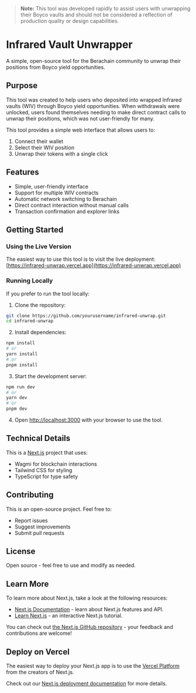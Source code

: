 > **Note:** This tool was developed rapidly to assist users with unwrapping their Boyco vaults and should not be considered a reflection of production quality or design capabilities.

# Infrared Vault Unwrapper

A simple, open-source tool for the Berachain community to unwrap their positions from Boyco yield opportunities.

## Purpose

This tool was created to help users who deposited into wrapped Infrared vaults (WIV) through Boyco yield opportunities. When withdrawals were unlocked, users found themselves needing to make direct contract calls to unwrap their positions, which was not user-friendly for many.

This tool provides a simple web interface that allows users to:
1. Connect their wallet
2. Select their WIV position
3. Unwrap their tokens with a single click

## Features

- Simple, user-friendly interface
- Support for multiple WIV contracts
- Automatic network switching to Berachain
- Direct contract interaction without manual calls
- Transaction confirmation and explorer links

## Getting Started

### Using the Live Version

The easiest way to use this tool is to visit the live deployment:
[https://infrared-unwrap.vercel.app](https://infrared-unwrap.vercel.app)

### Running Locally

If you prefer to run the tool locally:

1. Clone the repository:
```bash
git clone https://github.com/yourusername/infrared-unwrap.git
cd infrared-unwrap
```

2. Install dependencies:
```bash
npm install
# or
yarn install
# or
pnpm install
```

3. Start the development server:
```bash
npm run dev
# or
yarn dev
# or
pnpm dev
```

4. Open [http://localhost:3000](http://localhost:3000) with your browser to use the tool.

## Technical Details

This is a [Next.js](https://nextjs.org) project that uses:
- Wagmi for blockchain interactions
- Tailwind CSS for styling
- TypeScript for type safety

## Contributing

This is an open-source project. Feel free to:
- Report issues
- Suggest improvements
- Submit pull requests

## License

Open source - feel free to use and modify as needed.

## Learn More

To learn more about Next.js, take a look at the following resources:

- [Next.js Documentation](https://nextjs.org/docs) - learn about Next.js features and API.
- [Learn Next.js](https://nextjs.org/learn) - an interactive Next.js tutorial.

You can check out [the Next.js GitHub repository](https://github.com/vercel/next.js) - your feedback and contributions are welcome!

## Deploy on Vercel

The easiest way to deploy your Next.js app is to use the [Vercel Platform](https://vercel.com/new?utm_medium=default-template&filter=next.js&utm_source=create-next-app&utm_campaign=create-next-app-readme) from the creators of Next.js.

Check out our [Next.js deployment documentation](https://nextjs.org/docs/app/building-your-application/deploying) for more details.
